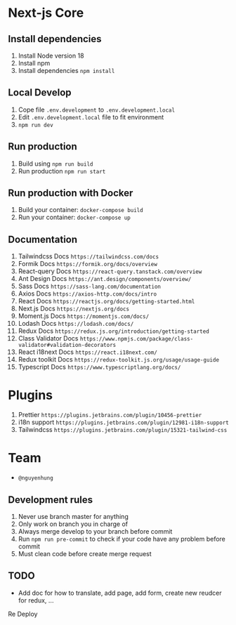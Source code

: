# Next-js Core

## Install dependencies

1. Install Node version 18
2. Install npm
3. Install dependencies
   `npm install`

## Local Develop

1. Cope file `.env.development` to `.env.development.local`
2. Edit `.env.development.local` file to fit environment
3. `npm run dev`

## Run production

1. Build using `npm run build`
2. Run production `npm run start`

## Run production with Docker

1. Build your container: `docker-compose build`
2. Run your container: `docker-compose up`

## Documentation

1. Tailwindcss Docs `https://tailwindcss.com/docs`
2. Formik Docs `https://formik.org/docs/overview`
3. React-query Docs `https://react-query.tanstack.com/overview`
4. Ant Design Docs `https://ant.design/components/overview/`
5. Sass Docs `https://sass-lang.com/documentation`
6. Axios Docs `https://axios-http.com/docs/intro`
7. React Docs `https://reactjs.org/docs/getting-started.html`
8. Next.js Docs `https://nextjs.org/docs`
9. Moment.js Docs `https://momentjs.com/docs/`
10. Lodash Docs `https://lodash.com/docs/`
11. Redux Docs `https://redux.js.org/introduction/getting-started`
12. Class Validator Docs `https://www.npmjs.com/package/class-validator#validation-decorators`
13. React i18next Docs `https://react.i18next.com/`
14. Redux toolkit Docs `https://redux-toolkit.js.org/usage/usage-guide`
15. Typescript Docs `https://www.typescriptlang.org/docs/`

# Plugins

1. Prettier `https://plugins.jetbrains.com/plugin/10456-prettier`
2. i18n support `https://plugins.jetbrains.com/plugin/12981-i18n-support`
3. Tailwindcss `https://plugins.jetbrains.com/plugin/15321-tailwind-css`

# Team

- `@nguyenhung`

## Development rules

1. Never use branch master for anything
2. Only work on branch you in charge of
3. Always merge develop to your branch before commit
4. Run `npm run pre-commit` to check if your code have any problem before commit
5. Must clean code before create merge request

## TODO

- Add doc for how to translate, add page, add form, create new reudcer for redux, ...

Re Deploy
